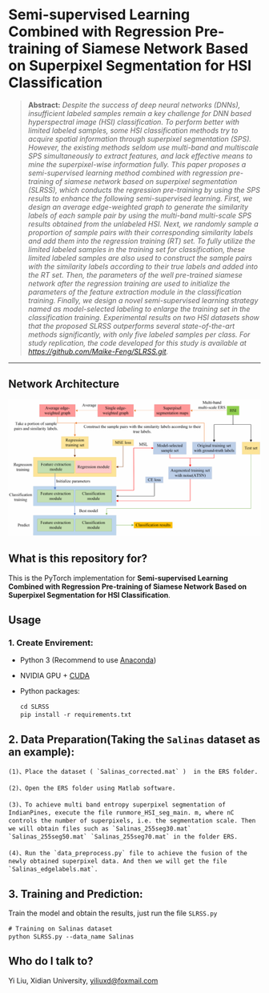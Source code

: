 # Semi-supervised Learning Combined with Regression Pre-training of Siamese Network Based on Superpixel Segmentation for HSI Classification

> **Abstract:** *Despite the success of deep neural networks (DNNs), insufficient labeled samples remain a key challenge for DNN based hyperspectral image (HSI) classification. To perform better with limited labeled samples, some HSI classification methods try to acquire spatial information through superpixel segmentation (SPS). However, the existing methods seldom use multi-band and multiscale SPS simultaneously to extract features, and lack effective means to mine the superpixel-wise information fully. This paper proposes a semi-supervised learning method combined with regression pre-training of siamese network based on superpixel segmentation (SLRSS), which conducts the regression pre-training by using the SPS results to enhance the following semi-supervised learning. First, we design an average edge-weighted graph to generate the similarity labels of each sample pair by using the multi-band multi-scale SPS results obtained from the unlabeled HSI. Next, we randomly sample a proportion of sample pairs with their corresponding similarity labels and add them into the regression training (RT) set. To fully utilize the limited labeled samples in the training set for classification, these limited labeled samples are also used to construct the sample pairs with the similarity labels according to their true labels and added into the RT set. Then, the parameters of the well pre-trained siamese network after the regression training are used to initialize the parameters of the feature extraction module in the classification training. Finally, we design a novel semi-supervised learning strategy named as model-selected labeling to enlarge the training set in the classification training. Experimental results on two HSI datasets show that the proposed SLRSS outperforms several state-of-the-art methods significantly, with only five labeled samples per class. For study replication, the code developed for this study is available at https://github.com/Maike-Feng/SLRSS.git.* 
<hr />

## Network Architecture
<div aligh=center witdh="200"><img src="Network Architecture.png"></div>

## What is this repository for?
This is the PyTorch implementation for **Semi-supervised Learning Combined with Regression Pre-training of Siamese Network Based on Superpixel Segmentation for HSI Classification**.

## Usage

### 1. Create Envirement:

- Python 3 (Recommend to use [Anaconda](https://www.anaconda.com/download/#linux))
- NVIDIA GPU + [CUDA](https://developer.nvidia.com/cuda-downloads)
- Python packages:

  ```shell
  cd SLRSS
  pip install -r requirements.txt
  ```

## 2. Data Preparation(Taking the `Salinas` dataset as an example):
```
(1)、Place the dataset ( `Salinas_corrected.mat` )  in the ERS folder.

(2)、Open the ERS folder using Matlab software.

(3)、To achieve multi band entropy superpixel segmentation of IndianPines, execute the file runmore_HSI_seg_main. m, where nC controls the number of superpixels, i.e. the segmentation scale. Then we will obtain files such as `Salinas_255seg30.mat` `Salinas_255seg50.mat` `Salinas_255seg70.mat` in the folder ERS.

(4)、Run the `data_preprocess.py` file to achieve the fusion of the newly obtained superpixel data. And then we will get the file `Salinas_edgelabels.mat`.
```
## 3. Training and Prediction:
Train the model and obtain the results, just run the file `SLRSS.py`
```shell
# Training on Salinas dataset
python SLRSS.py --data_name Salinas
```

## Who do I talk to?
Yi Liu, Xidian University, yiliuxd@foxmail.com
